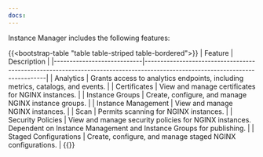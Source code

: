 ```yaml
---
docs:
---
```


Instance Manager includes the following features:

{{<bootstrap-table "table table-striped table-bordered">}}
| Feature                    | Description                                                                                                                 |
|----------------------------|-----------------------------------------------------------------------------------------------------------------------------|
| Analytics                  | Grants access to analytics endpoints, including metrics, catalogs, and events.                                              |
| Certificates               | View and manage certificates for NGINX instances.                                                                           |
| Instance Groups            | Create, configure, and manage NGINX instance groups.                                                                        |
| Instance&nbsp;Management   | View and manage NGINX instances.                                                                                            |
| Scan                       | Permits scanning for NGINX instances.                                                                                       |
| Security Policies          | View and manage security policies for NGINX instances. Dependent on Instance Management and Instance Groups for publishing. |
| Staged&nbsp;Configurations | Create, configure, and manage staged NGINX configurations.                                                                  |
{{</bootstrap-table>}}
